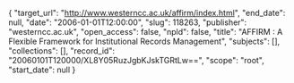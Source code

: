 {
  "target_url": "http://www.westerncc.ac.uk/affirm/index.html", 
  "end_date": null, 
  "date": "2006-01-01T12:00:00", 
  "slug": 118263, 
  "publisher": "westerncc.ac.uk", 
  "open_access": false, 
  "npld": false, 
  "title": "AFFIRM : A Flexible Framework for Institutional Records Management", 
  "subjects": [], 
  "collections": [], 
  "record_id": "20060101T120000/XL8Y05RuzJgbKJskTGRtLw==", 
  "scope": "root", 
  "start_date": null
}

